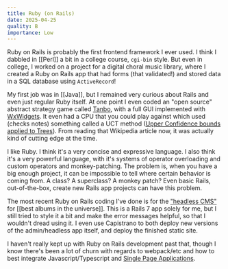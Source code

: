 ```yaml
---
title: Ruby (on Rails)
date: 2025-04-25
quality: B
importance: Low
---
```

Ruby on Rails is probably the first frontend framework I ever used. I think I dabbled in [[Perl]] a bit in a college course, `cgi-bin` style. But even in college, I worked on a project for a digital choral music library, where I created a Ruby on Rails app that had forms (that validated!) and stored data in a SQL database using `ActiveRecord`!

My first job was in [[Java]], but I remained very curious about Rails and even just regular Ruby itself. At one point I even coded an "open source" abstract strategy game called [Tanbo](https://github.com/audiodude/Ruby-Tanbo), with a full GUI implemented with [WxWidgets](https://wxwidgets.org/). It even had a CPU that you could play against which used (checks notes) something called a UCT method ([Upper Confidence bounds applied to Trees](https://en.wikipedia.org/wiki/Monte_Carlo_tree_search)). From reading that Wikipedia article now, it was actually kind of cutting edge at the time.

I like Ruby. I think it's a very concise and expressive language. I also think it's a very powerful language, with it's systems of operator overloading and custom operators and monkey-patching. The problem is, when you have a big enough project, it can be impossible to tell where certain behavior is coming from. A class? A superclass? A monkey patch? Even basic Rails, out-of-the-box, create new Rails app projects can have this problem.

The most recent Ruby on Rails coding I've done is for the ["headless CMS"](https://github.com/audiodude/best-albums-headless) for [[best albums in the universe]]. This is a Rails 7 app solely for me, but I still tried to style it a bit and make the error messages helpful, so that I wouldn't dread using it. I even use Capistrano to both deploy new versions of the admin/headless app itself, and deploy the finished static site.

I haven't really kept up with Ruby on Rails development past that, though I know there's been a lot of churn with regards to webpack/etc and how to best integrate Javascript/Typescript and [Single Page Applications](https://developer.mozilla.org/en-US/docs/Glossary/SPA).